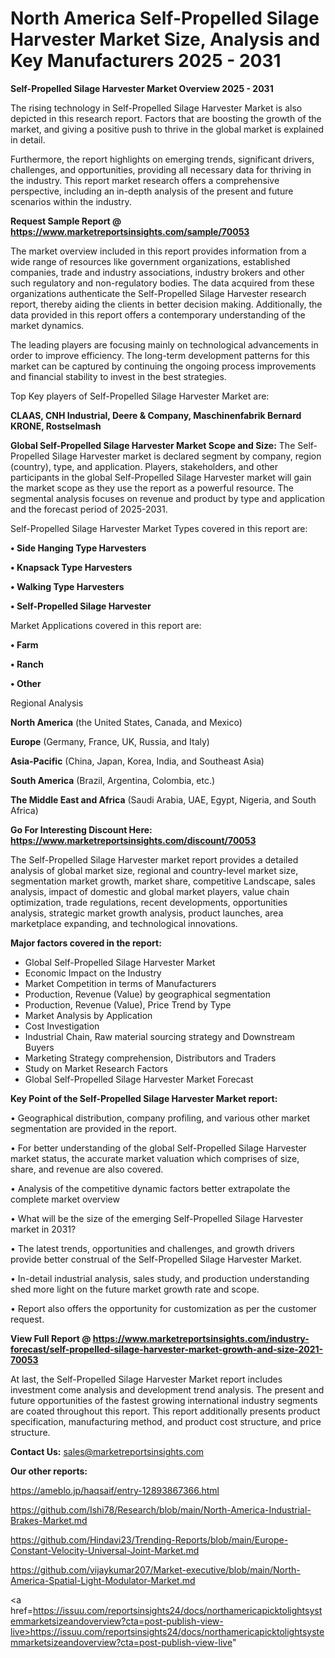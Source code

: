 # North America Self-Propelled Silage Harvester Market Size, Analysis and Key Manufacturers 2025 - 2031

<Strong> Self-Propelled Silage Harvester Market Overview 2025 - 2031</strong>

The rising technology in Self-Propelled Silage Harvester Market is also depicted in this research report. Factors that are boosting the growth of the market, and giving a positive push to thrive in the global market is explained in detail.

Furthermore, the report highlights on emerging trends, significant drivers, challenges, and opportunities, providing all necessary data for thriving in the industry. This report market research offers a comprehensive perspective, including an in-depth analysis of the present and future scenarios within the industry.

<strong>Request Sample Report @ <a href=https://www.marketreportsinsights.com/sample/70053>https://www.marketreportsinsights.com/sample/70053</a></strong>

The market overview included in this report provides information from a wide range of resources like government organizations, established companies, trade and industry associations, industry brokers and other such regulatory and non-regulatory bodies. The data acquired from these organizations authenticate the Self-Propelled Silage Harvester research report, thereby aiding the clients in better decision making. Additionally, the data provided in this report offers a contemporary understanding of the market dynamics.

The leading players are focusing mainly on technological advancements in order to improve efficiency. The long-term development patterns for this market can be captured by continuing the ongoing process improvements and financial stability to invest in the best strategies.

Top Key players of Self-Propelled Silage Harvester Market are:

<strong>CLAAS, CNH Industrial, Deere & Company, Maschinenfabrik Bernard KRONE, Rostselmash</strong>

<strong><b>Global Self-Propelled Silage Harvester Market Scope and Size:</b></strong>
The Self-Propelled Silage Harvester market is declared segment by company, region (country), type, and application. Players, stakeholders, and other participants in the global Self-Propelled Silage Harvester market will gain the market scope as they use the report as a powerful resource. The segmental analysis focuses on revenue and product by type and application and the forecast period of 2025-2031.

Self-Propelled Silage Harvester Market Types covered in this report are:

<strong>• Side Hanging Type Harvesters

• Knapsack Type Harvesters

• Walking Type Harvesters

• Self-Propelled Silage Harvester</strong>

Market Applications covered in this report are:

<strong>• Farm

• Ranch

• Other</strong> 

Regional Analysis

<strong>North America</strong> (the United States, Canada, and Mexico)

<strong>Europe</strong> (Germany, France, UK, Russia, and Italy)

<strong>Asia-Pacific</strong> (China, Japan, Korea, India, and Southeast Asia)

<strong>South America</strong> (Brazil, Argentina, Colombia, etc.)

<strong>The Middle East and Africa</strong> (Saudi Arabia, UAE, Egypt, Nigeria, and South Africa)

<strong>Go For Interesting Discount Here: <a href=https://www.marketreportsinsights.com/discount/70053>https://www.marketreportsinsights.com/discount/70053</a></strong>

The Self-Propelled Silage Harvester market report provides a detailed analysis of global market size, regional and country-level market size, segmentation market growth, market share, competitive Landscape, sales analysis, impact of domestic and global market players, value chain optimization, trade regulations, recent developments, opportunities analysis, strategic market growth analysis, product launches, area marketplace expanding, and technological innovations.

<strong><b>Major factors covered in the report:</b></strong>
<ul>
  <li>Global Self-Propelled Silage Harvester Market </li>
  <li>Economic Impact on the Industry</li>
  <li>Market Competition in terms of Manufacturers</li>
  <li>Production, Revenue (Value) by geographical segmentation</li>
  <li>Production, Revenue (Value), Price Trend by Type</li>
  <li>Market Analysis by Application</li>
  <li>Cost Investigation</li>
  <li>Industrial Chain, Raw material sourcing strategy and Downstream Buyers</li>
  <li>Marketing Strategy comprehension, Distributors and Traders</li>
  <li>Study on Market Research Factors</li>
  <li>Global Self-Propelled Silage Harvester Market Forecast</li>
</ul>

<strong><b>Key Point of the Self-Propelled Silage Harvester Market report:</b></strong>

• Geographical distribution, company profiling, and various other market segmentation are provided in the report.

• For better understanding of the global Self-Propelled Silage Harvester market status, the accurate market valuation which comprises of size, share, and revenue are also covered.

• Analysis of the competitive dynamic factors better extrapolate the complete market overview

• What will be the size of the emerging Self-Propelled Silage Harvester market in 2031?

• The latest trends, opportunities and challenges, and growth drivers provide better construal of the Self-Propelled Silage Harvester Market.

• In-detail industrial analysis, sales study, and production understanding shed more light on the future market growth rate and scope.

• Report also offers the opportunity for customization as per the customer request.

<strong><b>View Full Report @ <a href=https://www.marketreportsinsights.com/industry-forecast/self-propelled-silage-harvester-market-growth-and-size-2021-70053>https://www.marketreportsinsights.com/industry-forecast/self-propelled-silage-harvester-market-growth-and-size-2021-70053</a></b></strong>


At last, the Self-Propelled Silage Harvester Market report includes investment come analysis and development trend analysis. The present and future opportunities of the fastest growing international industry segments are coated throughout this report. This report additionally presents product specification, manufacturing method, and product cost structure, and price structure.

<strong>Contact Us:</strong>
sales@marketreportsinsights.com

<strong>Our other reports:</strong>

<a href=https://ameblo.jp/haqsaif/entry-12893867366.html>https://ameblo.jp/haqsaif/entry-12893867366.html</a>

<a href=https://github.com/Ishi78/Research/blob/main/North-America-Industrial-Brakes-Market.md>https://github.com/Ishi78/Research/blob/main/North-America-Industrial-Brakes-Market.md</a>

<a href=https://github.com/Hindavi23/Trending-Reports/blob/main/Europe-Constant-Velocity-Universal-Joint-Market.md>https://github.com/Hindavi23/Trending-Reports/blob/main/Europe-Constant-Velocity-Universal-Joint-Market.md</a>

<a href=https://github.com/vijaykumar207/Market-executive/blob/main/North-America-Spatial-Light-Modulator-Market.md>https://github.com/vijaykumar207/Market-executive/blob/main/North-America-Spatial-Light-Modulator-Market.md</a>

<a href=https://issuu.com/reportsinsights24/docs/northamericapicktolightsystemmarketsizeandoverview?cta=post-publish-view-live>https://issuu.com/reportsinsights24/docs/northamericapicktolightsystemmarketsizeandoverview?cta=post-publish-view-live</a>"
